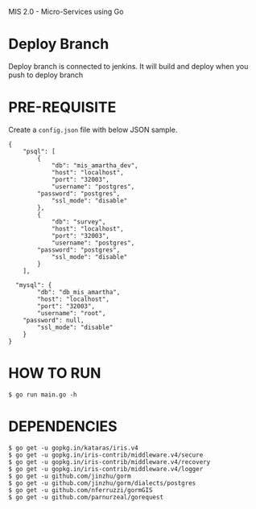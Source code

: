 MIS 2.0 - Micro-Services using Go

# Deploy Branch
Deploy branch is connected to jenkins. It will build and deploy when you push to deploy branch

# PRE-REQUISITE

Create a `config.json` file with below JSON sample.

```
{
	"psql": [
		{
			"db": "mis_amartha_dev",
			"host": "localhost",
			"port": "32003",
			"username": "postgres",
	    "password": "postgres",
			"ssl_mode": "disable"
		},
		{
			"db": "survey",
			"host": "localhost",
			"port": "32003",
			"username": "postgres",
	    "password": "postgres",
			"ssl_mode": "disable"
		}
	],

  "mysql": {
		"db": "db_mis_amartha",
		"host": "localhost",
		"port": "32003",
		"username": "root",
    "password": null,
		"ssl_mode": "disable"
	}
}
```

# HOW TO RUN

```
$ go run main.go -h
```

# DEPENDENCIES

```
$ go get -u gopkg.in/kataras/iris.v4
$ go get -u gopkg.in/iris-contrib/middleware.v4/secure
$ go get -u gopkg.in/iris-contrib/middleware.v4/recovery
$ go get -u gopkg.in/iris-contrib/middleware.v4/logger
$ go get -u github.com/jinzhu/gorm
$ go get -u github.com/jinzhu/gorm/dialects/postgres
$ go get -u github.com/nferruzzi/gormGIS
$ go get -u github.com/parnurzeal/gorequest
```
